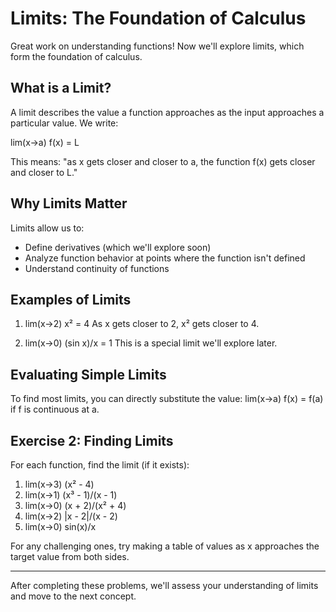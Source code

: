 # Limits: The Foundation of Calculus

Great work on understanding functions! Now we'll explore limits, which form the foundation of calculus.

## What is a Limit?

A limit describes the value a function approaches as the input approaches a particular value. We write:

lim(x→a) f(x) = L

This means: "as x gets closer and closer to a, the function f(x) gets closer and closer to L."

## Why Limits Matter

Limits allow us to:
- Define derivatives (which we'll explore soon)
- Analyze function behavior at points where the function isn't defined
- Understand continuity of functions

## Examples of Limits

1. lim(x→2) x² = 4
   As x gets closer to 2, x² gets closer to 4.

2. lim(x→0) (sin x)/x = 1
   This is a special limit we'll explore later.

## Evaluating Simple Limits

To find most limits, you can directly substitute the value:
lim(x→a) f(x) = f(a) if f is continuous at a.

## Exercise 2: Finding Limits

For each function, find the limit (if it exists):

1. lim(x→3) (x² - 4)
2. lim(x→1) (x³ - 1)/(x - 1)
3. lim(x→0) (x + 2)/(x² + 4)
4. lim(x→2) |x - 2|/(x - 2)
5. lim(x→0) sin(x)/x

For any challenging ones, try making a table of values as x approaches the target value from both sides.

---

After completing these problems, we'll assess your understanding of limits and move to the next concept.